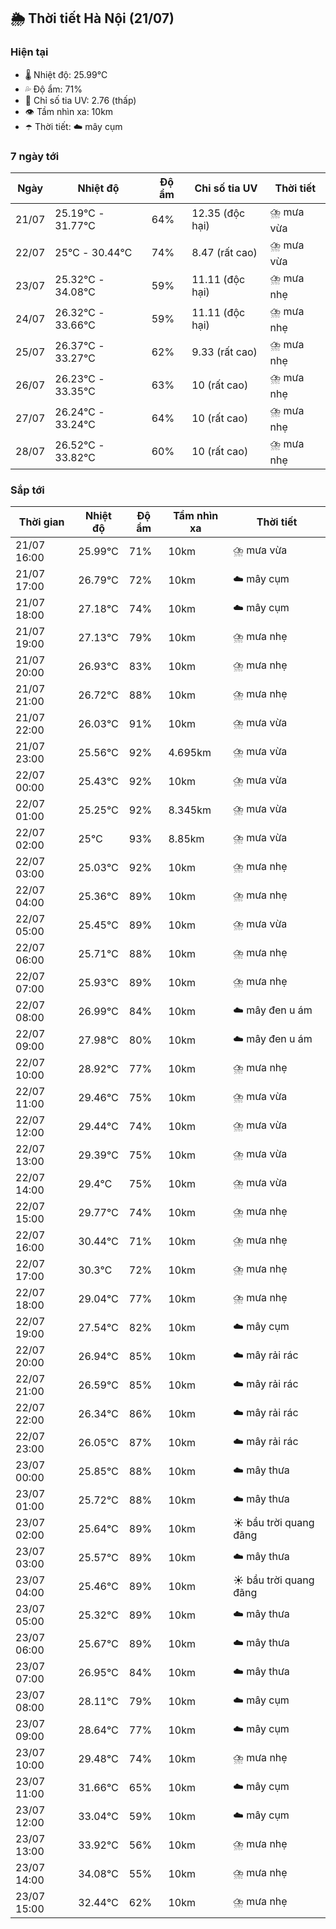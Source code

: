 ## 🌦️ Thời tiết Hà Nội (21/07)

### Hiện tại

- 🌡️ Nhiệt độ: 25.99℃
- 💦 Độ ẩm: 71%
- 🌟 Chỉ số tia UV: 2.76 (thấp)
- 👁️ Tầm nhìn xa: 10km
- ☂️ Thời tiết: ☁️ mây cụm

### 7 ngày tới

| Ngày | Nhiệt độ | Độ ẩm | Chỉ số tia UV | Thời tiết |
| --- | --- | --- | --- | --- |
| 21/07 | 25.19℃ - 31.77℃ | 64% | 12.35 (độc hại) | ⛈️ mưa vừa |
| 22/07 | 25℃ - 30.44℃ | 74% | 8.47 (rất cao) | ⛈️ mưa vừa |
| 23/07 | 25.32℃ - 34.08℃ | 59% | 11.11 (độc hại) | ⛈️ mưa nhẹ |
| 24/07 | 26.32℃ - 33.66℃ | 59% | 11.11 (độc hại) | ⛈️ mưa nhẹ |
| 25/07 | 26.37℃ - 33.27℃ | 62% | 9.33 (rất cao) | ⛈️ mưa nhẹ |
| 26/07 | 26.23℃ - 33.35℃ | 63% | 10 (rất cao) | ⛈️ mưa nhẹ |
| 27/07 | 26.24℃ - 33.24℃ | 64% | 10 (rất cao) | ⛈️ mưa nhẹ |
| 28/07 | 26.52℃ - 33.82℃ | 60% | 10 (rất cao) | ⛈️ mưa nhẹ |

### Sắp tới

| Thời gian | Nhiệt độ | Độ ẩm | Tầm nhìn xa | Thời tiết |
| --- | --- | --- | --- | --- |
| 21/07 16:00 | 25.99℃ | 71% | 10km | ⛈️ mưa vừa |
| 21/07 17:00 | 26.79℃ | 72% | 10km | ☁️ mây cụm |
| 21/07 18:00 | 27.18℃ | 74% | 10km | ☁️ mây cụm |
| 21/07 19:00 | 27.13℃ | 79% | 10km | ⛈️ mưa nhẹ |
| 21/07 20:00 | 26.93℃ | 83% | 10km | ⛈️ mưa nhẹ |
| 21/07 21:00 | 26.72℃ | 88% | 10km | ⛈️ mưa nhẹ |
| 21/07 22:00 | 26.03℃ | 91% | 10km | ⛈️ mưa vừa |
| 21/07 23:00 | 25.56℃ | 92% | 4.695km | ⛈️ mưa vừa |
| 22/07 00:00 | 25.43℃ | 92% | 10km | ⛈️ mưa vừa |
| 22/07 01:00 | 25.25℃ | 92% | 8.345km | ⛈️ mưa vừa |
| 22/07 02:00 | 25℃ | 93% | 8.85km | ⛈️ mưa vừa |
| 22/07 03:00 | 25.03℃ | 92% | 10km | ⛈️ mưa nhẹ |
| 22/07 04:00 | 25.36℃ | 89% | 10km | ⛈️ mưa nhẹ |
| 22/07 05:00 | 25.45℃ | 89% | 10km | ⛈️ mưa vừa |
| 22/07 06:00 | 25.71℃ | 88% | 10km | ⛈️ mưa nhẹ |
| 22/07 07:00 | 25.93℃ | 89% | 10km | ⛈️ mưa nhẹ |
| 22/07 08:00 | 26.99℃ | 84% | 10km | ☁️ mây đen u ám |
| 22/07 09:00 | 27.98℃ | 80% | 10km | ☁️ mây đen u ám |
| 22/07 10:00 | 28.92℃ | 77% | 10km | ⛈️ mưa nhẹ |
| 22/07 11:00 | 29.46℃ | 75% | 10km | ⛈️ mưa vừa |
| 22/07 12:00 | 29.44℃ | 74% | 10km | ⛈️ mưa vừa |
| 22/07 13:00 | 29.39℃ | 75% | 10km | ⛈️ mưa vừa |
| 22/07 14:00 | 29.4℃ | 75% | 10km | ⛈️ mưa vừa |
| 22/07 15:00 | 29.77℃ | 74% | 10km | ⛈️ mưa nhẹ |
| 22/07 16:00 | 30.44℃ | 71% | 10km | ⛈️ mưa nhẹ |
| 22/07 17:00 | 30.3℃ | 72% | 10km | ⛈️ mưa nhẹ |
| 22/07 18:00 | 29.04℃ | 77% | 10km | ⛈️ mưa nhẹ |
| 22/07 19:00 | 27.54℃ | 82% | 10km | ☁️ mây cụm |
| 22/07 20:00 | 26.94℃ | 85% | 10km | ☁️ mây rải rác |
| 22/07 21:00 | 26.59℃ | 85% | 10km | ☁️ mây rải rác |
| 22/07 22:00 | 26.34℃ | 86% | 10km | ☁️ mây rải rác |
| 22/07 23:00 | 26.05℃ | 87% | 10km | ☁️ mây rải rác |
| 23/07 00:00 | 25.85℃ | 88% | 10km | ☁️ mây thưa |
| 23/07 01:00 | 25.72℃ | 88% | 10km | ☁️ mây thưa |
| 23/07 02:00 | 25.64℃ | 89% | 10km | ☀️ bầu trời quang đãng |
| 23/07 03:00 | 25.57℃ | 89% | 10km | ☁️ mây thưa |
| 23/07 04:00 | 25.46℃ | 89% | 10km | ☀️ bầu trời quang đãng |
| 23/07 05:00 | 25.32℃ | 89% | 10km | ☁️ mây thưa |
| 23/07 06:00 | 25.67℃ | 89% | 10km | ☁️ mây thưa |
| 23/07 07:00 | 26.95℃ | 84% | 10km | ☁️ mây thưa |
| 23/07 08:00 | 28.11℃ | 79% | 10km | ☁️ mây cụm |
| 23/07 09:00 | 28.64℃ | 77% | 10km | ☁️ mây cụm |
| 23/07 10:00 | 29.48℃ | 74% | 10km | ⛈️ mưa nhẹ |
| 23/07 11:00 | 31.66℃ | 65% | 10km | ☁️ mây cụm |
| 23/07 12:00 | 33.04℃ | 59% | 10km | ☁️ mây cụm |
| 23/07 13:00 | 33.92℃ | 56% | 10km | ⛈️ mưa nhẹ |
| 23/07 14:00 | 34.08℃ | 55% | 10km | ⛈️ mưa nhẹ |
| 23/07 15:00 | 32.44℃ | 62% | 10km | ⛈️ mưa nhẹ |
